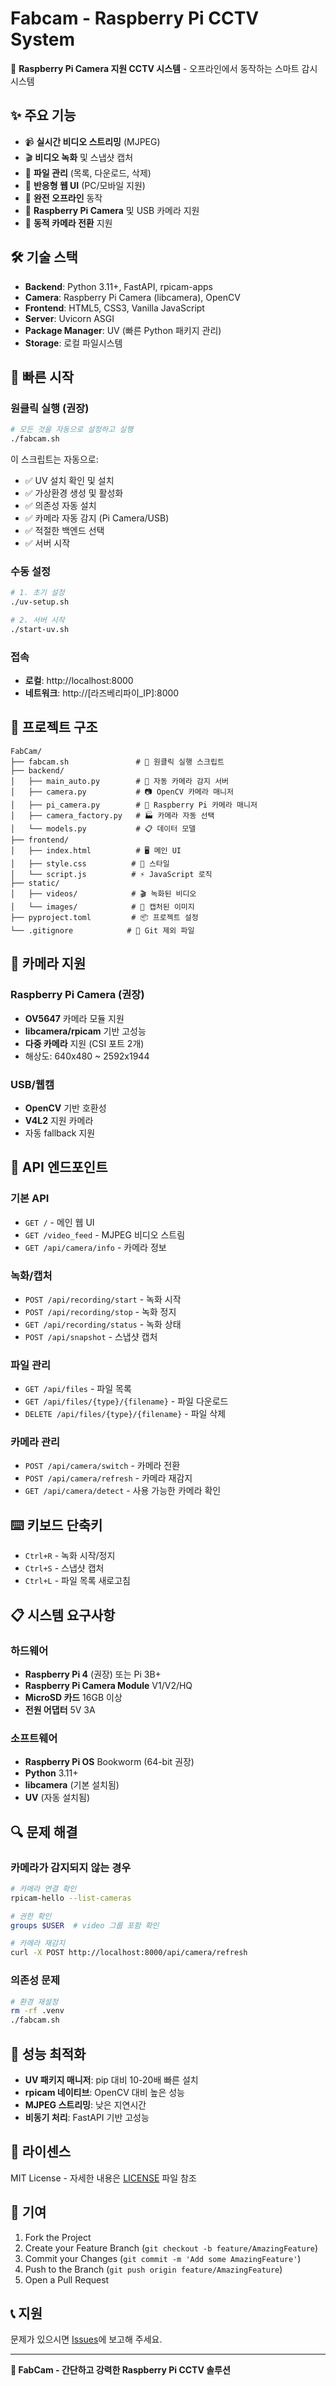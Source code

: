 # Fabcam - Raspberry Pi CCTV System

🎥 **Raspberry Pi Camera 지원 CCTV 시스템** - 오프라인에서 동작하는 스마트 감시 시스템

## ✨ 주요 기능

- 📹 **실시간 비디오 스트리밍** (MJPEG)
- 🎬 **비디오 녹화** 및 스냅샷 캡처
- 📁 **파일 관리** (목록, 다운로드, 삭제)
- 📱 **반응형 웹 UI** (PC/모바일 지원)
- 🔌 **완전 오프라인** 동작
- 🎥 **Raspberry Pi Camera** 및 USB 카메라 지원
- 🔄 **동적 카메라 전환** 지원

## 🛠️ 기술 스택

- **Backend**: Python 3.11+, FastAPI, rpicam-apps
- **Camera**: Raspberry Pi Camera (libcamera), OpenCV
- **Frontend**: HTML5, CSS3, Vanilla JavaScript
- **Server**: Uvicorn ASGI
- **Package Manager**: UV (빠른 Python 패키지 관리)
- **Storage**: 로컬 파일시스템

## 🚀 빠른 시작

### 원클릭 실행 (권장)

```bash
# 모든 것을 자동으로 설정하고 실행
./fabcam.sh
```

이 스크립트는 자동으로:
- ✅ UV 설치 확인 및 설치
- ✅ 가상환경 생성 및 활성화
- ✅ 의존성 자동 설치
- ✅ 카메라 자동 감지 (Pi Camera/USB)
- ✅ 적절한 백엔드 선택
- ✅ 서버 시작

### 수동 설정

```bash
# 1. 초기 설정
./uv-setup.sh

# 2. 서버 시작
./start-uv.sh
```

### 접속

- **로컬**: http://localhost:8000
- **네트워크**: http://[라즈베리파이_IP]:8000

## 📁 프로젝트 구조

```
FabCam/
├── fabcam.sh               # 🚀 원클릭 실행 스크립트
├── backend/
│   ├── main_auto.py        # 🎯 자동 카메라 감지 서버
│   ├── camera.py           # 📷 OpenCV 카메라 매니저
│   ├── pi_camera.py        # 🎥 Raspberry Pi 카메라 매니저
│   ├── camera_factory.py   # 🏭 카메라 자동 선택
│   └── models.py           # 📋 데이터 모델
├── frontend/
│   ├── index.html          # 🖥️ 메인 UI
│   ├── style.css          # 🎨 스타일
│   └── script.js          # ⚡ JavaScript 로직
├── static/
│   ├── videos/            # 🎬 녹화된 비디오
│   └── images/            # 📸 캡처된 이미지
├── pyproject.toml         # 📦 프로젝트 설정
└── .gitignore            # 🚫 Git 제외 파일
```

## 🎥 카메라 지원

### Raspberry Pi Camera (권장)
- **OV5647** 카메라 모듈 지원
- **libcamera/rpicam** 기반 고성능
- **다중 카메라** 지원 (CSI 포트 2개)
- 해상도: 640x480 ~ 2592x1944

### USB/웹캠
- **OpenCV** 기반 호환성
- **V4L2** 지원 카메라
- 자동 fallback 지원

## 🔧 API 엔드포인트

### 기본 API
- `GET /` - 메인 웹 UI
- `GET /video_feed` - MJPEG 비디오 스트림
- `GET /api/camera/info` - 카메라 정보

### 녹화/캡처
- `POST /api/recording/start` - 녹화 시작
- `POST /api/recording/stop` - 녹화 정지
- `GET /api/recording/status` - 녹화 상태
- `POST /api/snapshot` - 스냅샷 캡처

### 파일 관리
- `GET /api/files` - 파일 목록
- `GET /api/files/{type}/{filename}` - 파일 다운로드
- `DELETE /api/files/{type}/{filename}` - 파일 삭제

### 카메라 관리
- `POST /api/camera/switch` - 카메라 전환
- `POST /api/camera/refresh` - 카메라 재감지
- `GET /api/camera/detect` - 사용 가능한 카메라 확인

## ⌨️ 키보드 단축키

- `Ctrl+R` - 녹화 시작/정지
- `Ctrl+S` - 스냅샷 캡처
- `Ctrl+L` - 파일 목록 새로고침

## 📋 시스템 요구사항

### 하드웨어
- **Raspberry Pi 4** (권장) 또는 Pi 3B+
- **Raspberry Pi Camera Module** V1/V2/HQ
- **MicroSD 카드** 16GB 이상
- **전원 어댑터** 5V 3A

### 소프트웨어
- **Raspberry Pi OS** Bookworm (64-bit 권장)
- **Python** 3.11+
- **libcamera** (기본 설치됨)
- **UV** (자동 설치됨)

## 🔍 문제 해결

### 카메라가 감지되지 않는 경우
```bash
# 카메라 연결 확인
rpicam-hello --list-cameras

# 권한 확인
groups $USER  # video 그룹 포함 확인

# 카메라 재감지
curl -X POST http://localhost:8000/api/camera/refresh
```

### 의존성 문제
```bash
# 환경 재설정
rm -rf .venv
./fabcam.sh
```

## 🚀 성능 최적화

- **UV 패키지 매니저**: pip 대비 10-20배 빠른 설치
- **rpicam 네이티브**: OpenCV 대비 높은 성능
- **MJPEG 스트리밍**: 낮은 지연시간
- **비동기 처리**: FastAPI 기반 고성능

## 📄 라이센스

MIT License - 자세한 내용은 [LICENSE](LICENSE) 파일 참조

## 🤝 기여

1. Fork the Project
2. Create your Feature Branch (`git checkout -b feature/AmazingFeature`)
3. Commit your Changes (`git commit -m 'Add some AmazingFeature'`)
4. Push to the Branch (`git push origin feature/AmazingFeature`)
5. Open a Pull Request

## 📞 지원

문제가 있으시면 [Issues](https://github.com/JamesjinKim/fabcam/issues)에 보고해 주세요.

---

**🎯 FabCam - 간단하고 강력한 Raspberry Pi CCTV 솔루션**